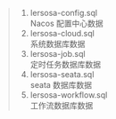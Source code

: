 > 1. lersosa-config.sql
     <br/> Nacos 配置中心数据
> 2. lersosa-cloud.sql
     <br/> 系统数据库数据
> 3. lersosa-job.sql
     <br/> 定时任务数据库数据
> 4. lersosa-seata.sql
     <br/> seata 数据库数据
> 5. lersosa-workflow.sql
     <br/> 工作流数据库数据
